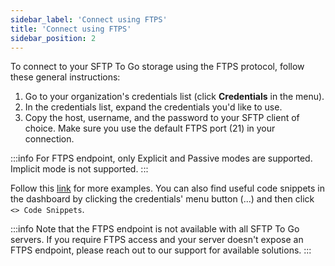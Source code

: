 ```yaml
---
sidebar_label: 'Connect using FTPS'
title: 'Connect using FTPS'
sidebar_position: 2
---
```

To connect to your SFTP To Go storage using the FTPS protocol, follow these general instructions:

1. Go to your organization's credentials list (click **Credentials** in the menu).
2. In the credentials list, expand the credentials you'd like to use.
3. Copy the host, username, and the password to your SFTP client of choice. Make sure you use the default FTPS port (21) in your connection.

:::info 
For FTPS endpoint, only Explicit and Passive modes are supported. Implicit mode is not supported.
:::

Follow this [link](https://sftptogo.com/blog/guides/) for more examples. You can also find useful code snippets in the dashboard by clicking the credentials' menu button (...) and then click `<> Code Snippets`.

:::info
Note that the FTPS endpoint is not available with all SFTP To Go servers. If you require FTPS access and your server doesn't expose an FTPS endpoint, please reach out to our support for available solutions.
:::
